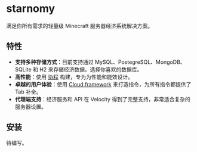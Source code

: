 # starnomy

满足你所有需求的轻量级 Minecraft 服务器经济系统解决方案。

## 特性

- **支持多种存储方式**：目前支持通过 MySQL、PostegreSQL、MongoDB、SQLite 和 H2 来存储经济数据。选择你喜欢的数据库。
- **高性能**：使用 [协程](https://kotlinlang.org/docs/coroutines-overview.html) 构建，专为为性能和能效设计。
- **卓越的用户体验**：使用 [Cloud framework](https://github.com/Incendo/cloud) 来打造指令，为所有指令都提供了 Tab 补全。
- **代理端支持**：经济服务和 API 在 Velocity 得到了完整支持，非常适合复杂的服务器设置。

## 安装

待编写。
